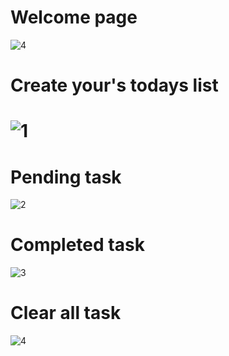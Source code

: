 # Welcome page
![4](https://user-images.githubusercontent.com/68066761/157663767-35301c20-1a34-4ce2-817d-15cb3a8d5fbc.png)
# Create your's todays list
# ![1](https://user-images.githubusercontent.com/68066761/157664076-84a79a5b-5022-47f1-91dd-3da314a82958.png)
# Pending task
![2](https://user-images.githubusercontent.com/68066761/157664304-608ae118-df4b-4b70-8e80-3383f1795953.png)
# Completed task
![3](https://user-images.githubusercontent.com/68066761/157664321-c34deed8-7e6b-421f-ac93-24cc63898c7d.png)
# Clear all task
![4](https://user-images.githubusercontent.com/68066761/157664326-85bfbcbb-aeb0-4fb5-ace5-29b66cc0a279.png)
